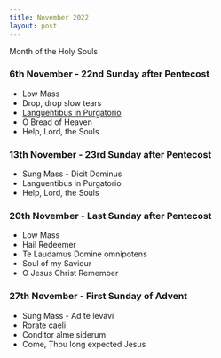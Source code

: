 ```yaml
---
title: November 2022
layout: post
---
```


Month of the Holy Souls

### 6th November - 22nd Sunday after Pentecost

* Low Mass
* Drop, drop slow tears
* [Languentibus in Purgatorio](/pdf/hy--languentibus_in_purgatorio--solesmes.pdf)
* O Bread of Heaven
* Help, Lord, the Souls

### 13th November - 23rd Sunday after Pentecost

* Sung Mass - Dicit Dominus
* Languentibus in Purgatorio
* Help, Lord, the Souls

### 20th November - Last Sunday after Pentecost

* Low Mass
* Hail Redeemer
* Te Laudamus Domine omnipotens
* Soul of my Saviour
* O Jesus Christ Remember

### 27th November - First Sunday of Advent

* Sung Mass - Ad te levavi
* Rorate caeli
* Conditor alme siderum
* Come, Thou long expected Jesus

